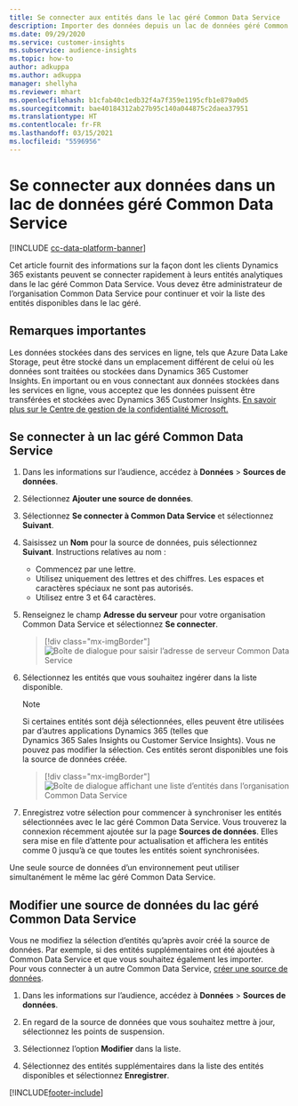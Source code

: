 ```yaml
---
title: Se connecter aux entités dans le lac géré Common Data Service
description: Importer des données depuis un lac de données géré Common Data Service.
ms.date: 09/29/2020
ms.service: customer-insights
ms.subservice: audience-insights
ms.topic: how-to
author: adkuppa
ms.author: adkuppa
manager: shellyha
ms.reviewer: mhart
ms.openlocfilehash: b1cfab40c1edb32f4a7f359e1195cfb1e879a0d5
ms.sourcegitcommit: bae40184312ab27b95c140a044875c2daea37951
ms.translationtype: HT
ms.contentlocale: fr-FR
ms.lasthandoff: 03/15/2021
ms.locfileid: "5596956"
---
```

# <a name="connect-to-data-in-a-common-data-service-managed-data-lake"></a>Se connecter aux données dans un lac de données géré Common Data Service

[!INCLUDE [cc-data-platform-banner](../includes/cc-data-platform-banner.md)]

Cet article fournit des informations sur la façon dont les clients Dynamics 365 existants peuvent se connecter rapidement à leurs entités analytiques dans le lac géré Common Data Service. Vous devez être administrateur de l’organisation Common Data Service pour continuer et voir la liste des entités disponibles dans le lac géré.

## <a name="important-considerations"></a>Remarques importantes

Les données stockées dans des services en ligne, tels que Azure Data Lake Storage, peut être stocké dans un emplacement différent de celui où les données sont traitées ou stockées dans Dynamics 365 Customer Insights. En important ou en vous connectant aux données stockées dans les services en ligne, vous acceptez que les données puissent être transférées et stockées avec Dynamics 365 Customer Insights. [En savoir plus sur le Centre de gestion de la confidentialité Microsoft.](https://www.microsoft.com/trust-center)

## <a name="connect-to-a-common-data-service-managed-lake"></a>Se connecter à un lac géré Common Data Service

1. Dans les informations sur l’audience, accédez à **Données** > **Sources de données**.

2. Sélectionnez **Ajouter une source de données**.

3. Sélectionnez **Se connecter à Common Data Service** et sélectionnez **Suivant**.

4. Saisissez un **Nom** pour la source de données, puis sélectionnez **Suivant**. Instructions relatives au nom : 
   - Commencez par une lettre.
   - Utilisez uniquement des lettres et des chiffres. Les espaces et caractères spéciaux ne sont pas autorisés.
   - Utilisez entre 3 et 64 caractères.

5. Renseignez le champ **Adresse du serveur** pour votre organisation Common Data Service et sélectionnez **Se connecter**.

   > [!div class="mx-imgBorder"]
   > ![Boîte de dialogue pour saisir l’adresse de serveur Common Data Service](media/enter-CDS-org-details.png)

6. Sélectionnez les entités que vous souhaitez ingérer dans la liste disponible.    

   > [!NOTE]
   > Si certaines entités sont déjà sélectionnées, elles peuvent être utilisées par d’autres applications Dynamics 365 (telles que Dynamics 365 Sales Insights ou Customer Service Insights). Vous ne pouvez pas modifier la sélection. Ces entités seront disponibles une fois la source de données créée.

   > [!div class="mx-imgBorder"]
   > ![Boîte de dialogue affichant une liste d’entités dans l’organisation Common Data Service](media/select-analytical-entities.png)

7. Enregistrez votre sélection pour commencer à synchroniser les entités sélectionnées avec le lac géré Common Data Service. Vous trouverez la connexion récemment ajoutée sur la page **Sources de données**. Elles sera mise en file d’attente pour actualisation et affichera les entités comme 0 jusqu’à ce que toutes les entités soient synchronisées.

Une seule source de données d’un environnement peut utiliser simultanément le même lac géré Common Data Service.

## <a name="edit-a-common-data-service-managed-lake-data-source"></a>Modifier une source de données du lac géré Common Data Service

Vous ne modifiez la sélection d’entités qu’après avoir créé la source de données. Par exemple, si des entités supplémentaires ont été ajoutées à Common Data Service et que vous souhaitez également les importer.    
Pour vous connecter à un autre Common Data Service, [créer une source de données](#connect-to-a-common-data-service-managed-lake).

1. Dans les informations sur l’audience, accédez à **Données** > **Sources de données**.

2. En regard de la source de données que vous souhaitez mettre à jour, sélectionnez les points de suspension.

3. Sélectionnez l’option **Modifier** dans la liste.

4. Sélectionnez des entités supplémentaires dans la liste des entités disponibles et sélectionnez **Enregistrer**.


[!INCLUDE[footer-include](../includes/footer-banner.md)]